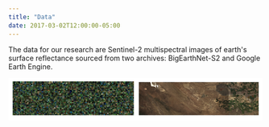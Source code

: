 ```yaml
---
title: "Data"
date: 2017-03-02T12:00:00-05:00
---
```


The data for our research are Sentinel-2 multispectral images of earth's surface reflectance sourced from two archives: BigEarthNet-S2 and Google Earth Engine.

![](/images/data.png)
